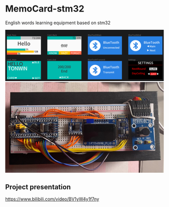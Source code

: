 # MemoCard-stm32
English words learning equipment based on stm32

![UI](UIDesign.png)
![image](image.jpg)
## Project presentation
https://www.bilibili.com/video/BV1yW4y1f7ny
